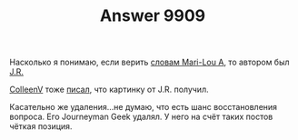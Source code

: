 ﻿---
title: "Answer 9909"
se.owner.user_id: 15479
se.owner.display_name: "Suvitruf - Andrei Apanasik"
se.owner.link: "https://ru.meta.stackoverflow.com/users/15479/suvitruf-andrei-apanasik"
se.answer_id: 9909
se.question_id: 9907
se.post_type: answer
se.score: 6
se.is_accepted: True
---
<p>Насколько я понимаю, если верить <a href="https://meta.stackexchange.com/questions/336024/how-can-we-put-pressure-on-stack-exchange-inc-without-damaging-the-community/336283#comment1111923_336283">словам Mari-Lou A</a>, то автором был <a href="https://meta.stackexchange.com/users/180981/j-r-means-just-reinstate">J.R.</a></p>

<p><a href="https://meta.stackexchange.com/users/273494/colleenv-parted-ways">ColleenV</a> тоже <a href="https://meta.stackexchange.com/questions/340749/who-created-the-monica-reinstatement-symbol#comment1139005_340749">писал</a>, что картинку от J.R. получил.</p>

<p>Касательно же удаления...не думаю, что есть шанс восстановления вопроса. Его Journeyman Geek удалял. У него на счёт таких постов чёткая позиция.</p>
